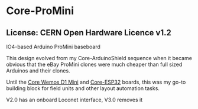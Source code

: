 # Core-ProMini
## License: CERN Open Hardware Licence v1.2


IO4-based Arduino ProMini baseboard

This design evolved from my Core-ArduinoShield sequence when it became obvious that
the eBay ProMini clones were much cheaper than full sized Arduinos and their clones.

Until the [Core Wemos D1 Mini](/Core-Wemos.html) and [Core-ESP32](/Core-ESP32.html) boards,
this was my go-to building block for field units and other layout automation tasks.

V2.0 has an onboard Loconet interface, V3.0 removes it





